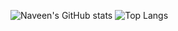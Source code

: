 ![Naveen's GitHub stats](https://github-readme-stats-five-plum.vercel.app/api?username=naveenpiedy&show_icons=true&theme=cobalt&hide=contribs,issues)       ![Top Langs](https://github-readme-stats-five-plum.vercel.app/api/top-langs/?username=naveenpiedy&hide=javascript,css,scss,html&theme=cobalt&layout=compact)
